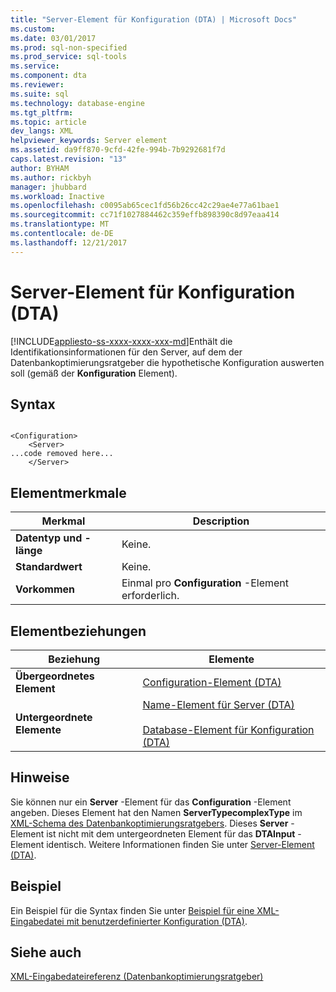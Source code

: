```yaml
---
title: "Server-Element für Konfiguration (DTA) | Microsoft Docs"
ms.custom: 
ms.date: 03/01/2017
ms.prod: sql-non-specified
ms.prod_service: sql-tools
ms.service: 
ms.component: dta
ms.reviewer: 
ms.suite: sql
ms.technology: database-engine
ms.tgt_pltfrm: 
ms.topic: article
dev_langs: XML
helpviewer_keywords: Server element
ms.assetid: da9ff870-9cfd-42fe-994b-7b9292681f7d
caps.latest.revision: "13"
author: BYHAM
ms.author: rickbyh
manager: jhubbard
ms.workload: Inactive
ms.openlocfilehash: c0095ab65cec1fd56b26cc42c29ae4e77a61bae1
ms.sourcegitcommit: cc71f1027884462c359effb898390c8d97eaa414
ms.translationtype: MT
ms.contentlocale: de-DE
ms.lasthandoff: 12/21/2017
---
```

# <a name="server-element-for-configuration-dta"></a>Server-Element für Konfiguration (DTA)
[!INCLUDE[appliesto-ss-xxxx-xxxx-xxx-md](../../includes/appliesto-ss-xxxx-xxxx-xxx-md.md)]Enthält die Identifikationsinformationen für den Server, auf dem der Datenbankoptimierungsratgeber die hypothetische Konfiguration auswerten soll (gemäß der **Konfiguration** Element).  
  
## <a name="syntax"></a>Syntax  
  
```  
  
<Configuration>  
    <Server>  
...code removed here...  
    </Server>  
```  
  
## <a name="element-characteristics"></a>Elementmerkmale  
  
|Merkmal|Description|  
|--------------------|-----------------|  
|**Datentyp und -länge**|Keine.|  
|**Standardwert**|Keine.|  
|**Vorkommen**|Einmal pro **Configuration** -Element erforderlich.|  
  
## <a name="element-relationships"></a>Elementbeziehungen  
  
|Beziehung|Elemente|  
|------------------|--------------|  
|**Übergeordnetes Element**|[Configuration-Element &#40;DTA&#41;](../../tools/dta/configuration-element-dta.md)|  
|**Untergeordnete Elemente**|[Name-Element für Server &#40;DTA&#41;](../../tools/dta/name-element-for-server-dta.md)<br /><br /> [Database-Element für Konfiguration &#40;DTA&#41;](../../tools/dta/database-element-for-configuration-dta.md)|  
  
## <a name="remarks"></a>Hinweise  
 Sie können nur ein **Server** -Element für das **Configuration** -Element angeben. Dieses Element hat den Namen **ServerTypecomplexType** im [XML-Schema des Datenbankoptimierungsratgebers](http://go.microsoft.com/fwlink/?linkid=43100). Dieses **Server** -Element ist nicht mit dem untergeordneten Element für das **DTAInput** -Element identisch. Weitere Informationen finden Sie unter [Server-Element &#40;DTA&#41;](../../tools/dta/server-element-dta.md).  
  
## <a name="example"></a>Beispiel  
 Ein Beispiel für die Syntax finden Sie unter [Beispiel für eine XML-Eingabedatei mit benutzerdefinierter Konfiguration &#40;DTA&#41;](../../tools/dta/xml-input-file-sample-with-user-specified-configuration-dta.md).  
  
## <a name="see-also"></a>Siehe auch  
 [XML-Eingabedateireferenz &#40;Datenbankoptimierungsratgeber&#41;](../../tools/dta/xml-input-file-reference-database-engine-tuning-advisor.md)  
  
  
